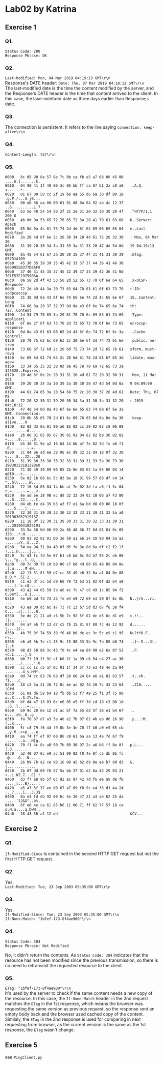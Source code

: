 # Lab02 by Katrina

## Exercise 1
### Q1.
`Status Code: 200`  
`Response Phrase: OK`

### Q2.

`Last-Modified: Mon, 04 Mar 2019 04:19:13 GMT\r\n`  
Response's DATE header: `Date: Thu, 07 Mar 2019 04:10:12 GMT\r\n`  
The last-modified date is the time the content modified by the server, and the Response's DATE header is the time that content arrived to the client. In this case, the lase-nidefued date us three days earlier than Response;s date.  

### Q3.
The connection is persistent. It refers to the line saying `Connection: keep-alive\r\n`  



### Q4.
`Content-Length: 727\r\n`  

### Q5.
```
0000   8c 85 90 8a 57 8e 7c 8b ca fb e5 a7 08 00 45 00   ....W.|.......E.
0010   04 98 41 1f 40 00 3c 06 bb ff ca 07 b1 2a c0 a8   ..A.@.<......*..
0020   01 67 00 50 cc 2f 19 b8 ea 55 d6 6a 30 df 80 18   .g.P./...U.j0...
0030   00 eb 36 aa 00 00 01 01 08 0a 04 92 ab 4c 12 37   ..6..........L.7
0040   b3 5e 48 54 54 50 2f 31 2e 31 20 32 30 30 20 4f   .^HTTP/1.1 200 O
0050   4b 0d 0a 53 65 72 76 65 72 3a 20 41 70 61 63 68   K..Server: Apach
0060   65 0d 0a 4c 61 73 74 2d 4d 6f 64 69 66 69 65 64   e..Last-Modified
0070   3a 20 4d 6f 6e 2c 20 30 34 20 4d 61 72 20 32 30   : Mon, 04 Mar 20
0080   31 39 20 30 34 3a 31 39 3a 31 33 20 47 4d 54 0d   19 04:19:13 GMT.
0090   0a 45 54 61 67 3a 20 30 35 37 44 31 41 31 30 39   .ETag: 057D1A109
00a0   45 30 35 39 39 35 45 42 33 37 37 44 36 41 46 38   E05995EB377D6AF8
00b0   37 46 31 45 35 37 45 32 39 37 35 39 42 36 41 0d   7F1E57E29759B6A.
00c0   0a 58 2d 4f 43 53 50 2d 52 65 73 70 6f 6e 64 65   .X-OCSP-Responde
00d0   72 2d 49 44 3a 20 73 63 64 70 63 61 6f 63 73 70   r-ID: scdpcaocsp
00e0   31 30 0d 0a 43 6f 6e 74 65 6e 74 2d 4c 65 6e 67   10..Content-Leng
00f0   74 68 3a 20 37 32 37 0d 0a 43 6f 6e 74 65 6e 74   th: 727..Content
0100   2d 54 79 70 65 3a 20 61 70 70 6c 69 63 61 74 69   -Type: applicati
0110   6f 6e 2f 6f 63 73 70 2d 72 65 73 70 6f 6e 73 65   on/ocsp-response
0120   0d 0a 43 61 63 68 65 2d 43 6f 6e 74 72 6f 6c 3a   ..Cache-Control:
0130   20 70 75 62 6c 69 63 2c 20 6e 6f 2d 74 72 61 6e    public, no-tran
0140   73 66 6f 72 6d 2c 20 6d 75 73 74 2d 72 65 76 61   sform, must-reva
0150   6c 69 64 61 74 65 2c 20 6d 61 78 2d 61 67 65 3d   lidate, max-age=
0160   33 34 35 35 32 38 0d 0a 45 78 70 69 72 65 73 3a   345528..Expires:
0170   20 4d 6f 6e 2c 20 31 31 20 4d 61 72 20 32 30 31    Mon, 11 Mar 201
0180   39 20 30 34 3a 30 39 3a 30 30 20 47 4d 54 0d 0a   9 04:09:00 GMT..
0190   44 61 74 65 3a 20 54 68 75 2c 20 30 37 20 4d 61   Date: Thu, 07 Ma
01a0   72 20 32 30 31 39 20 30 34 3a 31 30 3a 31 32 20   r 2019 04:10:12 
01b0   47 4d 54 0d 0a 43 6f 6e 6e 65 63 74 69 6f 6e 3a   GMT..Connection:
01c0   20 6b 65 65 70 2d 61 6c 69 76 65 0d 0a 0d 0a 30    keep-alive....0
01d0   82 02 d3 0a 01 00 a0 82 02 cc 30 82 02 c8 06 09   ..........0.....
01e0   2b 06 01 05 05 07 30 01 01 04 82 02 b9 30 82 02   +.....0......0..
01f0   b5 30 81 9e a2 16 04 14 bb af 7e 02 3d fa a6 f1   .0........~.=...
0200   3c 84 8e ad ee 38 98 ec d9 32 32 d4 18 0f 32 30   <....8...22...20
0210   31 39 30 33 30 33 32 33 31 39 31 33 5a 30 73 30   190303231913Z0s0
0220   71 30 49 30 09 06 05 2b 0e 03 02 1a 05 00 04 14   q0I0...+........
0230   5e 02 1b 68 6c 5c d3 be 16 91 99 57 89 df c4 14   ^..hl\.....W....
0240   72 16 3d 03 04 14 bb af 7e 02 3d fa a6 f1 3c 84   r.=.....~.=...<.
0250   8e ad ee 38 98 ec d9 32 32 d4 02 10 06 a7 43 80   ...8...22.....C.
0260   d4 eb fe d4 35 b5 a3 f7 e1 6a bd d8 80 00 18 0f   ....5....j......
0270   32 30 31 39 30 33 30 33 32 33 31 39 31 33 5a a0   20190303231913Z.
0280   11 18 0f 32 30 31 39 30 33 31 30 32 33 31 39 31   ...2019031023191
0290   33 5a 30 0d 06 09 2a 86 48 86 f7 0d 01 01 0c 05   3Z0...*.H.......
02a0   00 03 82 02 01 00 3e 59 a1 e6 24 10 90 04 5a a2   ......>Y..$...Z.
02b0   54 ea 94 31 0a 40 0f df fe 8e 8d 6a df c2 f2 1f   T..1.@.....j....
02c0   5c d3 fc fd 5e 67 b1 c6 bd 6c 9d b7 55 2c eb 06   \...^g...l..U,..
02d0   d8 7c d9 75 c0 b0 06 c7 bd 4d 60 65 48 89 04 8e   .|.u.....M`eH...
02e0   42 13 51 8f 59 d2 cc 35 49 e6 32 0a a1 84 0e 88   B.Q.Y..5I.2.....
02f0   c1 e3 df ac 5d d9 60 78 f2 63 51 02 0f d2 e4 a8   ....].`x.cQ.....
0300   43 a2 44 65 59 5b e6 ec fc 47 c6 49 1c 85 94 f2   C.DeY[...G.I....
0310   4e b9 bd 7d 72 35 fe e4 e9 72 69 e3 20 0f 8c 0b   N..}r5...ri. ...
0320   43 ea 00 dc ac a7 73 7c 13 b7 5d d3 d7 f8 38 f4   C.....s|..]...8.
0330   3e de 21 21 a9 c6 5b 7c 92 5f 02 dc d5 0c d1 e9   >.!!..[|._......
0340   64 a7 eb f7 13 d7 c5 7b 15 81 87 88 7c 4a 13 92   d......{....|J..
0350   4b 75 3f 74 59 38 f6 46 b6 de ec 3c 5c e9 c1 95   Ku?tY8.F...<\...
0360   e6 a9 5b 7e c1 35 9c 15 80 33 5b 9c 7b 88 b0 74   ..[~.5...3[.{..t
0370   98 d3 50 88 3c 43 f0 4c e4 ea 89 90 e2 6a 87 53   ..P.<C.L.....j.S
0380   b0 7f 19 ff 9f cf b0 2f 1a 99 c6 94 c4 27 ac 30   ......./.....'.0
0390   cc cc 1c c5 af 0c 91 1f 34 5f 73 e3 48 4e 2a 84   ........4_s.HN*.
03a0   0d 74 cc 83 76 68 df 20 66 24 04 e6 a1 83 63 5f   .t..vh. f$....c_
03b0   18 c2 5a 31 38 f2 8c ee ac 02 fd 20 7c 43 23 64   ..Z18...... |C#d
03c0   61 0a d6 58 b4 18 fb bb 53 f7 49 25 f1 3f 75 80   a..X....S.I%.?u.
03d0   bf d4 47 13 03 6c e6 05 e5 ff 3d cd 18 c3 80 1d   ..G..l....=.....
03e0   b9 9c 20 6e 12 d1 ac bf 7a 55 dd 5f 36 e1 b4 67   .. n....zU._6..g
03f0   fa 70 b7 d7 a3 3a 4d e2 7b 07 02 4b eb d0 16 98   .p...:M.{..K....
0400   5f c8 79 f6 4d f9 0b 3e 3e 70 f7 b0 a0 e5 65 cb   _.y.M..>>p....e.
0410   ea f4 ff ef 97 60 86 c8 61 ba aa 13 4e 7d 67 f9   .....`..a...N}g.
0420   70 f1 4c 8c a0 90 7b 09 30 97 2c a6 b6 ff 8e 8f   p.L...{.0.,.....
0430   a2 40 07 0c e9 ac 51 09 82 f0 4e 0f c5 db 0b fc   .@....Q...N.....
0440   26 b9 7b a2 ce 98 16 89 a5 b2 d9 8e ea b7 0d d3   &.{.............
0450   2b 87 dd 69 f6 57 5a bb 37 01 d2 8a 43 29 03 21   +..i.WZ.7...C).!
0460   d3 f7 a8 9b 5f 6c d2 ac 97 42 7d f6 ee a9 de f6   ...._l...B}.....
0470   a5 a7 5f 37 ee 80 87 a7 69 f8 9c e4 33 d1 4a 24   .._7....i...3.J$
0480   8a e3 fd db 92 60 6c 4a 26 47 22 a3 ae 62 25 da   .....`lJ&G"..b%.
0490   6f e6 4e ca 61 85 b6 11 06 71 ff 62 77 57 18 ca   o.N.a....q.bwW..
04a0   26 43 56 a1 12 dd                                 &CV...
```


## Exercise 2
### Q1.
`If-Modified-Since` is contained in the second HTTP GET request but not the first HTTP GET request.  


### Q2.
Yes.  
`Last-Modified: Tue, 23 Sep 2003 05:35:00 GMT\r\n`  


### Q3.
Yes.  
`If-Modified-Since: Tue, 23 Sep 2003 05:35:00 GMT\r\n`  
`If-None-Match: "1bfef-173-8f4ae900"\r\n`

### Q4.
`Status Code: 304`  
`Response Phrase: Not Modified`  

No, it didn't return the contents. As `Status Code: 304` indicates that the resource has not been modified since the previous transmission, so there is no need to retransmit the requested resource to the client.

### Q5.
`ETag: "1bfef-173-8f4ae900"\r\n`  
It's used by the server to check if the same content needs a new copy of the resource. In this case, the `If-None-Match` header in the 2nd request matches the `ETag` in the 1st respense, which means the browser was requesting the same version as previous request, so the response sent an empty body back and the browser used cached copy of the content.  
Similaly, the `ETag` in the 2nd response is used for comparing in next requesting from browser, as the current version is the same as the 1st response, the `ETag` wasn't change.


## Exercise 5

see `PingClient.py`

